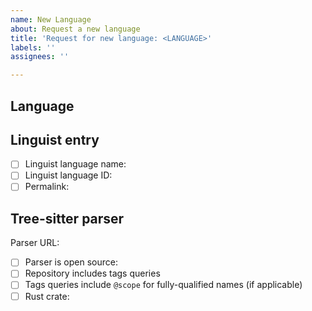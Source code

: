 ```yaml
---
name: New Language
about: Request a new language
title: 'Request for new language: <LANGUAGE>'
labels: ''
assignees: ''

---
```


<!-- Thank you for submitting a new language to GitHub code navigation. Please fill out the form below, and we'll consider your language for inclusion. -->

## Language

<!-- Please include the name of the language and the URL of the home page if applicable.

EXAMPLE:

Blub (https://www.blub-lang.org)

-->

## Linguist entry

<!-- 

To add a new language, it must be defined in Linguist (). Enter the language ID and link to the lines in the languages.yml file in Linguist that define the language. 

Example:

- [ ] Linguist language name: Java
- [ ] Linguist language ID: 181
- [ ] Permalink: https://github.com/github-linguist/linguist/blob/e2012cd67867e6287ae5ee96c8fe0b92f9a88efa/lib/linguist/languages.yml#L3312-L3323 

-->

- [ ] Linguist language name: <!-- input the language name from Linguist -->
- [ ] Linguist language ID: <!-- input the language ID -->
- [ ] Permalink: <!-- permalink to the lines in languages.yml that define the language -->

## Tree-sitter parser

<!-- Include the URL to the Git repository of the Tree-sitter parser. This should be a mature, well-maintained parser and must publish a crate to crates.io. -->

Parser URL: 

- [ ] Parser is open source: <!-- Add license here -->
- [ ] Repository includes tags queries
- [ ] Tags queries include `@scope` for fully-qualified names (if applicable)
- [ ] Rust crate: <!-- add URL here -->
